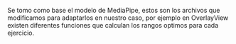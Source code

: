 Se tomo como base el modelo de MediaPipe, estos son los archivos que modificamos para adaptarlos en nuestro caso, por ejemplo en OverlayView existen diferentes funciones que calculan los rangos optimos para cada ejercicio.
